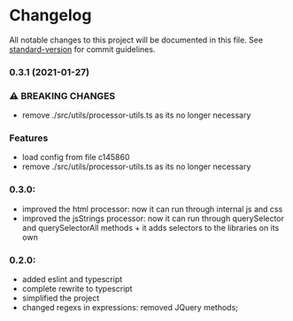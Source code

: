 # Changelog

All notable changes to this project will be documented in this file. See [standard-version](https://github.com/conventional-changelog/standard-version) for commit guidelines.

### 0.3.1 (2021-01-27)

### ⚠ BREAKING CHANGES

- remove ./src/utils/processor-utils.ts as its no longer necessary

### Features

- load config from file c145860
- remove ./src/utils/processor-utils.ts as its no longer necessary

### 0.3.0:

- improved the html processor: now it can run through internal js and css
- improved the jsStrings processor: now it can run through querySelector and querySelectorAll methods + it adds selectors to the libraries on its own

### 0.2.0:

- added eslint and typescript
- complete rewrite to typescript
- simplified the project
- changed regexs in expressions: removed JQuery methods;
